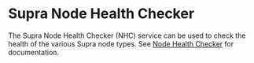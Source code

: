 # Supra Node Health Checker

The Supra Node Health Checker (NHC) service can be used to check the health of the various Supra node types. See [Node Health Checker](https://aptos.dev/nodes/measure/node-health-checker) for documentation.

